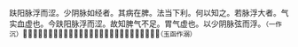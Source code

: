 趺阳脉浮而涩。少阴脉如经者。其病在脾。法当下利。何以知之。若脉浮大者。气实血虚也。今趺阳脉浮而涩。故知脾气不足。胃气虚也。以少阴脉弦而浮。`（一作沉）`𦆵见此为调脉。故称如经也。若反滑而数者。故知当屎脓也。`（玉函作溺）`